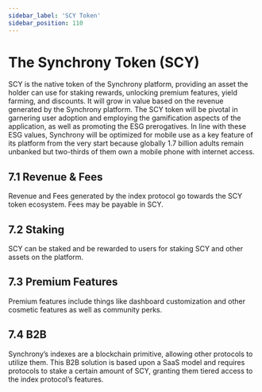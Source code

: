 ```yaml
---
sidebar_label: 'SCY Token'
sidebar_position: 110
---
```


# The Synchrony Token (SCY)‌
SCY is the native token of the Synchrony platform, providing an asset the holder can use for staking rewards, unlocking premium features, yield farming, and discounts. It will grow in value based on the revenue generated by the Synchrony platform. The SCY token will be pivotal in garnering user adoption and employing the gamification aspects of the application, as well as promoting the ESG prerogatives. In line with these ESG values, Synchrony will be optimized for mobile use as a key feature of its platform from the very start because globally 1.7 billion adults remain unbanked but two-thirds of them own a mobile phone with internet access.
## 7.1 Revenue & Fees
Revenue and Fees generated by the index protocol go towards the SCY token ecosystem. Fees may be payable in SCY. 
## 7.2 Staking
SCY can be staked and be rewarded to users for staking SCY and other assets on the platform. 
## 7.3 Premium Features
Premium features include things like dashboard customization and other cosmetic features as well as community perks. 
## 7.4 B2B
Synchrony’s indexes are a blockchain primitive, allowing other protocols to utilize them. This B2B solution is based upon a SaaS model and requires protocols to stake a certain amount of SCY, granting them tiered access to the index protocol’s features.
